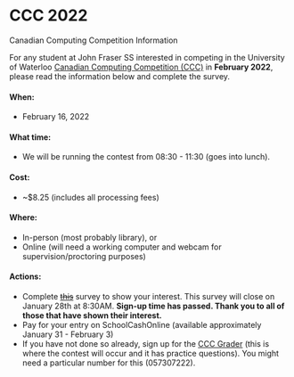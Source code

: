 # CCC 2022
Canadian Computing Competition Information

For any student at John Fraser SS interested in competing in the University of Waterloo [Canadian Computing Competition (CCC)](https://www.cemc.uwaterloo.ca/contests/ccc-cco.html) in **February 2022**, please read the information below and complete the survey.

#### When:
- February 16, 2022

#### What time:
- We will be running the contest from 08:30 - 11:30 (goes into lunch).

#### Cost:
- ~$8.25 (includes all processing fees)

#### Where:
- In-person (most probably library), or
- Online (will need a working computer and webcam for supervision/proctoring purposes)

#### Actions:
- Complete [~~this~~](#) survey to show your interest. This survey will close on January 28th at 8:30AM. **Sign-up time has passed. Thank you to all of those that have shown their interest.**
- Pay for your entry on SchoolCashOnline (available approximately January 31 - February 3)
- If you have not done so already, sign up for the [CCC Grader](https://cccgrader.com/) (this is where the contest will occur and it has practice questions). You might need a particular number for this (057307222).
